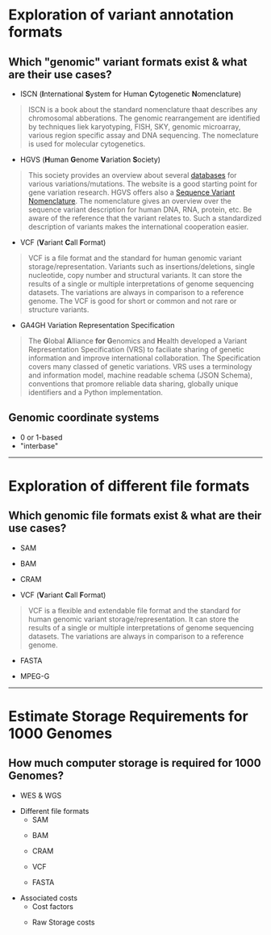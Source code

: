 # Exploration of variant annotation formats

## Which "genomic" variant formats exist & what are their use cases?
* ISCN (**I**nternational **S**ystem for Human **C**ytogenetic **N**omenclature)
> ISCN is a book about the standard nomenclature thaat describes any chromosomal abberations. The genomic rearrangement are identified by techniques liek karyotyping, FISH, SKY, genomic microarray, various region specific assay and DNA sequencing. The nomeclature is used for molecular cytogenetics.
* HGVS (**H**uman **G**enome **V**ariation **S**ociety)
> This society provides an overview about several [databases](https://www.hgvs.org/content/databases-tools) for various variations/mutations. The website is a good starting point for gene variation research.
> HGVS offers also a [Sequence Variant Nomenclature](https://varnomen.hgvs.org/). The nomenclature gives an overview over the sequence variant description for human DNA, RNA, protein, etc. Be aware of the reference that the variant relates to. Such a standardized description of variants makes the international cooperation easier.
* VCF (**V**ariant **C**all **F**ormat)
> VCF is a file format and the standard for human genomic variant storage/representation. Variants such as insertions/deletions, single nucleotide, copy number and structural variants. It can store the results of a single or multiple interpretations of genome sequencing datasets. The variations are always in comparison to a reference genome. The VCF is good for short or common and not rare or structure variants.
* GA4GH Variation Representation Specification 
> The **G**lobal **A**lliance **for** **G**enomics and **H**ealth developed a Variant Representation Specification (VRS) to faciliate sharing of genetic information and improve international collaboration. The Specification covers many classed of genetic variations. VRS uses a terminology and information model, machine readable schema (JSON Schema), conventions that promore reliable data sharing, globally unique identifiers and a Python implementation. 

## Genomic coordinate systems
* 0 or 1-based
* "interbase"

-------------------------------------------------------------------------------------------------

# Exploration of different file formats

## Which genomic file formats exist & what are their use cases?
* SAM
>
* BAM
>
* CRAM
>
* VCF (**V**ariant **C**all **F**ormat)
> VCF is a flexible and extendable file format and the standard for human genomic variant storage/representation.  It can store the results of a single or multiple interpretations of genome sequencing datasets. The variations are always in comparison to a reference genome.  
* FASTA
> 
* MPEG-G
>

--------------------------------------------------------------------------------------------------

# Estimate Storage Requirements for 1000 Genomes

## How much computer storage is required for 1000 Genomes?
* WES & WGS
> 
* Different file formats
  * SAM
  >
  * BAM
  >
  * CRAM
  >
  * VCF
  >
  * FASTA
  >
* Associated costs
  * Cost factors
  >
  * Raw Storage costs
  >
